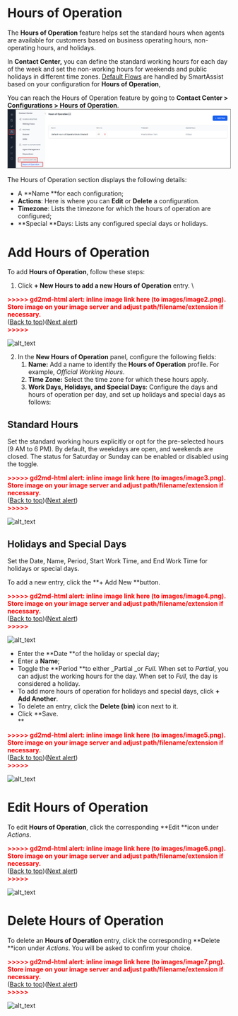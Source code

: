 # Hours of Operation

The **Hours of Operation** feature helps set the standard hours when agents are available for customers based on business operating hours, non-operating hours, and holidays.

In **Contact Center,** you can define the standard working hours for each day of the week and set the non-working hours for weekends and public holidays in different time zones.  [Default Flows](https://docs.kore.ai/smartassist/default-agent-flows/default-flows-2/) are handled by SmartAssist based on your configuration for **Hours of Operation**,

You can reach the Hours of Operation feature by going to **Contact Center > Configurations > Hours of Operation**.
<img src="./images/hours-of-operation-page.png" alt="
Hours of Operation Page" title="Hours of Operation Page" style="border: 1px solid gray; zoom:80%;">

The Hours of Operation section displays the following details:

* A **Name **for each configuration;
* **Actions**: Here is where you can **Edit** or **Delete** a configuration.
* **Timezone**: Lists the timezone for which the hours of operation are configured;
* **Special **Days: Lists any configured special days or holidays.


# Add Hours of Operation

To add **Hours of Operation**, follow these steps:



1. Click **+ New Hours **to add a new** Hours of Operation** entry. \


<p id="gdcalert2" ><span style="color: red; font-weight: bold">>>>>>  gd2md-html alert: inline image link here (to images/image2.png). Store image on your image server and adjust path/filename/extension if necessary. </span><br>(<a href="#">Back to top</a>)(<a href="#gdcalert3">Next alert</a>)<br><span style="color: red; font-weight: bold">>>>>> </span></p>


![alt_text](images/image2.png "image_tooltip")

2. In the **New Hours of Operation** panel, configure the following fields:
    1. **Name:** Add a name to identify the **Hours of Operation** profile. For example, _Official Working Hours_.
    2. **Time Zone:** Select the time zone for which these hours apply.
    3. **Work Days, Holidays, and Special Days**: Configure the days and hours of operation per day, and set up holidays and special days as follows:


## Standard Hours 

Set the standard working hours explicitly or opt for the pre-selected hours (9 AM to 6 PM). By default, the weekdays are open, and weekends are closed. The status for Saturday or Sunday can be enabled or disabled using the toggle.



<p id="gdcalert3" ><span style="color: red; font-weight: bold">>>>>>  gd2md-html alert: inline image link here (to images/image3.png). Store image on your image server and adjust path/filename/extension if necessary. </span><br>(<a href="#">Back to top</a>)(<a href="#gdcalert4">Next alert</a>)<br><span style="color: red; font-weight: bold">>>>>> </span></p>


![alt_text](images/image3.png "image_tooltip")



## Holidays and Special Days 

Set the Date, Name, Period, Start Work Time, and End Work Time for holidays or special days. 

To add a new entry, click the **+ Add New **button.



<p id="gdcalert4" ><span style="color: red; font-weight: bold">>>>>>  gd2md-html alert: inline image link here (to images/image4.png). Store image on your image server and adjust path/filename/extension if necessary. </span><br>(<a href="#">Back to top</a>)(<a href="#gdcalert5">Next alert</a>)<br><span style="color: red; font-weight: bold">>>>>> </span></p>


![alt_text](images/image4.png "image_tooltip")




* Enter the **Date **of the holiday or special day;
* Enter a **Name**;
* Toggle the **Period **to either _Partial _or _Full_. When set to _Partial_, you can adjust the working hours for the day. When set to _Full_, the day is considered a holiday.
* To add more hours of operation for holidays and special days, click **+ Add Another**.
* To delete an entry, click the **Delete (bin)** icon next to it.
* Click **Save. \
**

<p id="gdcalert5" ><span style="color: red; font-weight: bold">>>>>>  gd2md-html alert: inline image link here (to images/image5.png). Store image on your image server and adjust path/filename/extension if necessary. </span><br>(<a href="#">Back to top</a>)(<a href="#gdcalert6">Next alert</a>)<br><span style="color: red; font-weight: bold">>>>>> </span></p>


![alt_text](images/image5.png "image_tooltip")



# Edit Hours of Operation

To edit **Hours of Operation**, click the corresponding **Edit **icon under _Actions_.



<p id="gdcalert6" ><span style="color: red; font-weight: bold">>>>>>  gd2md-html alert: inline image link here (to images/image6.png). Store image on your image server and adjust path/filename/extension if necessary. </span><br>(<a href="#">Back to top</a>)(<a href="#gdcalert7">Next alert</a>)<br><span style="color: red; font-weight: bold">>>>>> </span></p>


![alt_text](images/image6.png "image_tooltip")



# Delete Hours of Operation

To delete an **Hours of Operation** entry, click the corresponding **Delete **icon under _Actions_. You will be asked to confirm your choice.



<p id="gdcalert7" ><span style="color: red; font-weight: bold">>>>>>  gd2md-html alert: inline image link here (to images/image7.png). Store image on your image server and adjust path/filename/extension if necessary. </span><br>(<a href="#">Back to top</a>)(<a href="#gdcalert8">Next alert</a>)<br><span style="color: red; font-weight: bold">>>>>> </span></p>


![alt_text](images/image7.png "image_tooltip")

